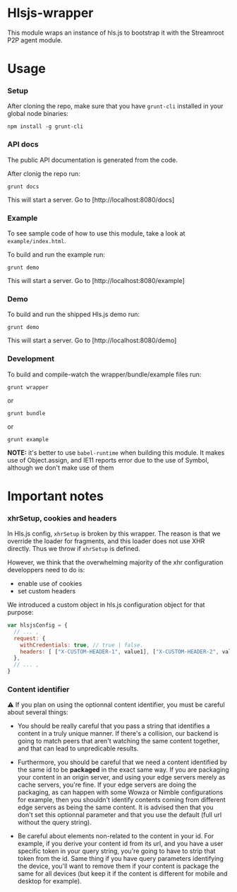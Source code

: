 # Hlsjs-wrapper

This module wraps an instance of hls.js to bootstrap it with the Streamroot P2P agent module.

# Usage

### Setup

After cloning the repo, make sure that you have `grunt-cli` installed in your global node binaries:

```
npm install -g grunt-cli
```

### API docs

The public API documentation is generated from the code.

After clonig the repo run:

```
grunt docs
```

This will start a server. Go to [http://localhost:8080/docs]

### Example

To see sample code of how to use this module, take a look at `example/index.html`.

To build and run the example run:

```
grunt demo
```

This will start a server. Go to [http://localhost:8080/example]

### Demo

To build and run the shipped Hls.js demo run:

```
grunt demo
```

This will start a server. Go to [http://localhost:8080/demo]

### Development

To build and compile-watch the wrapper/bundle/example files run:

```
grunt wrapper
```

or

```
grunt bundle
```

or

```
grunt example
```

**NOTE:** it's better to use `babel-runtime` when building this module. It makes use of Object.assign, and IE11 reports error due to the use of Symbol, although we don't make use of them


# Important notes

### xhrSetup, cookies and headers

In Hls.js config, `xhrSetup` is broken by this wrapper. The reason is that we override the loader for fragments, and this loader does not use XHR directly. Thus we throw if `xhrSetup` is defined.

However, we think that the overwhelming majority of the xhr configuration developpers need to do is:
- enable use of cookies
- set custom headers

We introduced a custom object in hls.js configuration object for that purpose:

```javascript
var hlsjsConfig = {
  // ... ,
  request: {
    withCredentials: true, // true | false.
    headers: [ ["X-CUSTOM-HEADER-1", value1], ["X-CUSTOM-HEADER-2", value2] ] // List of headers you want to set for your requests
  },
  // ... ,
}

```

### Content identifier

:warning: If you plan on using the optionnal content identifier, you must be careful about several things:
- You should be really careful that you pass a string that identifies a content in a truly unique manner. If there's a collision, our backend is going to match peers that aren't watching the same content together, and that can lead to unpredicable results.


- Furthermore, you should be careful that we need a content identified by the same id to be **packaged** in the exact same way. If you are packaging your content in an origin server, and using your edge servers merely as cache servers, you're fine. If your edge servers are doing the packaging, as can happen with some Wowza or Nimble configurations for example, then you shouldn't identify contents coming from different edge servers as being the same content. It is advised then that you don't set this optionnal parameter and that you use the default (full url without the query string).


- Be careful about elements non-related to the content in your id. For example, if you derive your content id from its url, and you have a user specific token in your query string, you're going to have to strip that token from the id. Same thing if you have query parameters identifying the device, you'll want to remove them if your content is package the same for all devices (but keep it if the content is different for mobile and desktop for example).

